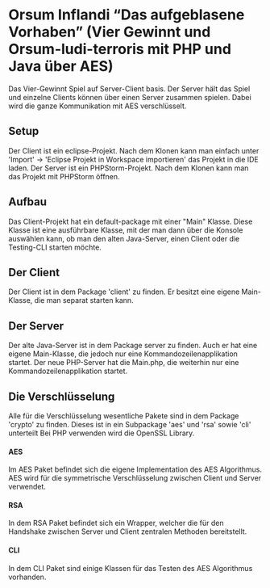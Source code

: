 # Orsum Inflandi “Das aufgeblasene Vorhaben” (Vier Gewinnt und Orsum-ludi-terroris mit PHP und Java über AES)

Das Vier-Gewinnt Spiel auf Server-Client basis. Der Server hält das Spiel und einzelne Clients können über einen Server zusammen spielen. Dabei wird die ganze Kommunikation mit AES verschlüsselt.

## Setup
Der Client ist ein eclipse-Projekt. Nach dem Klonen kann man einfach unter 'Import' -> 'Eclipse Projekt in Workspace importieren' das Projekt in die IDE laden. 
Der Server ist ein PHPStorm-Projekt. Nach dem Klonen kann man das Projekt mit PHPStorm öffnen.

## Aufbau
Das Client-Projekt hat ein default-package mit einer "Main" Klasse. Diese Klasse ist eine ausführbare Klasse, mit der man dann über die Konsole auswählen kann, ob man den alten Java-Server, einen Client oder die Testing-CLI starten möchte. 

## Der Client
Der Client ist in dem Package 'client' zu finden. Er besitzt eine eigene Main-Klasse, die man separat starten kann. 

## Der Server
Der alte Java-Server ist in dem Package server zu finden. Auch er hat eine eigene Main-Klasse, die jedoch nur eine Kommandozeilenapplikation startet. 
Der neue PHP-Server hat die Main.php, die weiterhin nur eine Kommandozeilenapplikation startet.

## Die Verschlüsselung
Alle für die Verschlüsselung wesentliche Pakete sind in dem Package 'crypto' zu finden. Dieses ist in ein Subpackage 'aes' und 'rsa' sowie 'cli' unterteilt
Bei PHP verwenden wird die OpenSSL Library.

#### AES
Im AES Paket befindet sich die eigene Implementation des AES Algorithmus. AES wird für die symmetrische Verschlüsselung zwischen Client und Server verwendet.

#### RSA
In dem RSA Paket befindet sich ein Wrapper, welcher die für den Handshake zwischen Server und Client zentralen Methoden bereitstellt.

#### CLI
In dem CLI Paket sind einige Klassen für das Testen des AES Algorithmus vorhanden.
